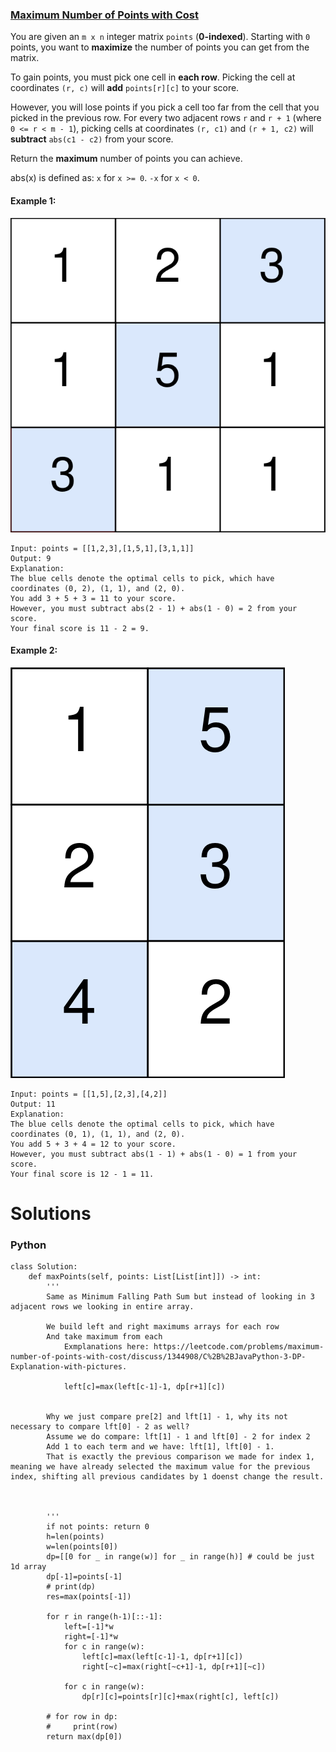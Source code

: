 ### [Maximum Number of Points with Cost](https://leetcode.com/problems/maximum-number-of-points-with-cost/) <br>

You are given an `m x n` integer matrix `points` (**0-indexed**). Starting with `0` points, you want to **maximize** the number of points you can get from the matrix.

To gain points, you must pick one cell in **each row**. Picking the cell at coordinates `(r, c)` will **add** `points[r][c]` to your score.

However, you will lose points if you pick a cell too far from the cell that you picked in the previous row. For every two adjacent rows `r` and `r + 1` (where `0 <= r < m - 1`), picking cells at coordinates `(r, c1)` and `(r + 1, c2)` will **subtract** `abs(c1 - c2)` from your score.

Return the **maximum** number of points you can achieve.


abs(x) is defined as:
`x` for `x >= 0`.
`-x` for `x < 0`.




#### Example 1:
<img src="../../../../../images/MaximumNumberofPointswithCost.png">

```
Input: points = [[1,2,3],[1,5,1],[3,1,1]]
Output: 9
Explanation:
The blue cells denote the optimal cells to pick, which have coordinates (0, 2), (1, 1), and (2, 0).
You add 3 + 5 + 3 = 11 to your score.
However, you must subtract abs(2 - 1) + abs(1 - 0) = 2 from your score.
Your final score is 11 - 2 = 9.

```


#### Example 2:
<img src="../../../../../images/MaximumNumberofPointswithCost2.png">

```
Input: points = [[1,5],[2,3],[4,2]]
Output: 11
Explanation:
The blue cells denote the optimal cells to pick, which have coordinates (0, 1), (1, 1), and (2, 0).
You add 5 + 3 + 4 = 12 to your score.
However, you must subtract abs(1 - 1) + abs(1 - 0) = 1 from your score.
Your final score is 12 - 1 = 11.

```


# Solutions

### Python
```
class Solution:
    def maxPoints(self, points: List[List[int]]) -> int:
        '''
        Same as Minimum Falling Path Sum but instead of looking in 3 adjacent rows we looking in entire array.
        
        We build left and right maximums arrays for each row
        And take maximum from each
            Exmplanations here: https://leetcode.com/problems/maximum-number-of-points-with-cost/discuss/1344908/C%2B%2BJavaPython-3-DP-Explanation-with-pictures.
            
            left[c]=max(left[c-1]-1, dp[r+1][c])
            
            
        Why we just compare pre[2] and lft[1] - 1, why its not necessary to compare lft[0] - 2 as well?
        Assume we do compare: lft[1] - 1 and lft[0] - 2 for index 2
        Add 1 to each term and we have: lft[1], lft[0] - 1.
        That is exactly the previous comparison we made for index 1, meaning we have already selected the maximum value for the previous        index, shifting all previous candidates by 1 doenst change the result.
                        
            
            
        '''
        if not points: return 0
        h=len(points)
        w=len(points[0])
        dp=[[0 for _ in range(w)] for _ in range(h)] # could be just 1d array
        dp[-1]=points[-1]
        # print(dp)
        res=max(points[-1])
        
        for r in range(h-1)[::-1]:
            left=[-1]*w
            right=[-1]*w            
            for c in range(w):
                left[c]=max(left[c-1]-1, dp[r+1][c])
                right[~c]=max(right[~c+1]-1, dp[r+1][~c])
                
            for c in range(w):
                dp[r][c]=points[r][c]+max(right[c], left[c])            
            
        # for row in dp:
        #     print(row)
        return max(dp[0])

```
